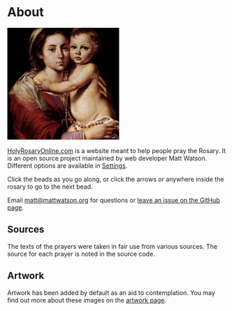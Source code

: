 # About

![The Virgin of the Rosary by Bartolomé Esteban Murillo](/android-chrome-256x256.png)

[HolyRosaryOnline.com](https://holyrosaryonline.com) is a website meant to help people pray the Rosary. It is an open source project maintained by web developer Matt Watson. Different options are available in [Settings](https://holyrosaryonline.com/settings).

Click the beads as you go along, or click the arrows or anywhere inside the rosary to go to the next bead.

Email [matt@mattwatson.org](mailto:matt@mattwatson.org) for questions or [leave an issue on the GitHub page](https://github.com/mateowatson/holyrosaryonline/issues).

## Sources

The texts of the prayers were taken in fair use from various sources. The source for each prayer is noted in the source code.

## Artwork

Artwork has been added by default as an aid to contemplation. You may find out more about these images on the [artwork page](https://holyrosaryonline.com/artwork).
